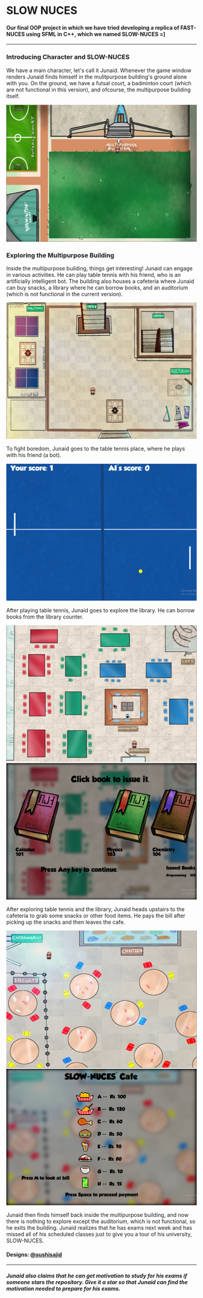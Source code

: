 # **SLOW NUCES**
#### Our final OOP project in which we have tried developing a replica of FAST-NUCES using SFML in C++, which we named SLOW-NUCES =]
---
### Introducing Character and SLOW-NUCES
We have a main character, let's call it Junaid. 
Whenever the game window renders Junaid finds himself in the mulitpurpose building's ground alone with you. On the ground, we have a futsal court, a badminton court (which are not functional in this version), and ofcourse, the multipurpose building itself. 

![MultipurposeOutside](Images/MultipurposeOutside.PNG)

### **Exploring the Multipurpose Building**
Inside the multipurpose building,  things get interesting! Junaid can engage in various activities. He can play table tennis with his friend, who is an artificially intelligent bot. The building also houses a cafeteria where Junaid can buy snacks, a library where he can borrow books, and an auditorium (which is not functional in the current version). 

![MultipurposeInside](Images/MultipurposeInside.PNG)

 To fight boredom, Junaid goes to the table tennis place, where he plays with his friend (a bot).

![Pong](Images/TableTennis.PNG)

After playing table tennis, Junaid goes to explore the library. He can borrow books from the library counter. 

![Library](Images/Library.PNG)
![LibraryCounter](Images/LibraryCounter.PNG)

After exploring table tennis and the library, Junaid heads upstairs to the cafeteria to grab some snacks or other food items. He pays the bill after picking up the snacks and then leaves the cafe. 

![Cafe](Images/Cafe.PNG)
![CafeCounter](Images/CafeCounter.PNG)

Junaid then finds himself back inside the multipurpose building, and now there is nothing to explore except the auditorium, which is not functional, so he exits the building. Junaid realizes that he has exams next week and has missed all of his scheduled classes just to give you a tour of his university, SLOW-NUCES.

#### Designs: [@sushisajid](https://github.com/sushisajid)

---
##### Junaid also claims that he can get motivation to study for his exams if someone stars the repository. Give it a star so that Junaid can find the motivation needed to prepare for his exams.
